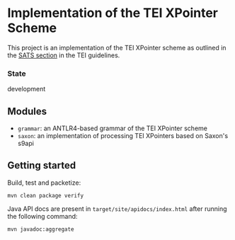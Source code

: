 # Implementation of the TEI XPointer Scheme

This project is an implementation of the TEI XPointer scheme as
outlined in the [SATS
section](https://www.tei-c.org/release/doc/tei-p5-doc/de/html/SA.html#SATS)
in the TEI guidelines.

### State

development

## Modules

- `grammar`: an ANTLR4-based grammar of the TEI XPointer scheme
- `saxon`: an implementation of processing TEI XPointers based on
  Saxon's s9api

## Getting started

Build, test and packetize:

```{shell}
mvn clean package verify
```

Java API docs are present in `target/site/apidocs/index.html` after
running the following command:

```{shell}
mvn javadoc:aggregate
```
